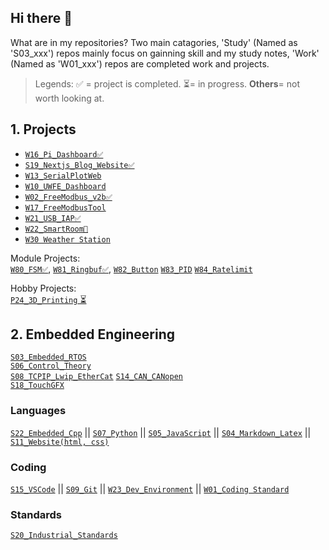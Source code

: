 ## Hi there 👋

What are in my repositories?
Two main catagories, 'Study' (Named as 'S03_xxx') repos mainly focus on gainning skill and my study notes, 'Work' (Named as 'W01_xxx') repos are completed work and projects.

> Legends: ✅ = project is completed. ⏳= in progress. **Others**= not worth looking at.

## 1. Projects

- [`W16_Pi_Dashboard✅` ](https://github.com/ArthurQiangLi/W16_PiDashboard)
- [`S19_Nextjs_Blog_Website✅`](https://github.com/ArthurQiangLi/S19_Nextjs_Blog_Website) 
- [`W13_SerialPlotWeb`](https://github.com/ArthurQiangLi/W13_SerialPlotWeb) 
- [`W10_UWFE_Dashboard`]()
- [`W02_FreeModbus_v2b✅` ](https://github.com/ArthurQiangLi/W02_FreeModbus_v2b) 
- [`W17_FreeModbusTool`](https://github.com/ArthurQiangLi/W17_FreeModbusTool) 
- [`W21_USB_IAP✅` ](https://github.com/ArthurQiangLi/W21_USB_IAP) 
- [`W22_SmartRoom🐶` ]()
- [`W30 Weather Station`]()


 
 Module Projects:<br>
[`W80_FSM✅`](https://github.com/ArthurQiangLi/W80_FSM), 
 [`W81_Ringbuf✅`](https://github.com/ArthurQiangLi/W81_Ringbuf), 
 [`W82_Button`](https://github.com/ArthurQiangLi/W82_Button) 
 [`W83_PID`](https://github.com/ArthurQiangLi/W83_PID)
 [`W84_Ratelimit`](https://github.com/ArthurQiangLi/W84_Ratelimit)

Hobby Projects:<br>
 [`P24_3D_Printing` ⏳](https://github.com/ArthurQiangLi/P24_3D_Printing)

## 2. Embedded Engineering

 [`S03_Embedded_RTOS`](https://github.com/ArthurQiangLi/S03_Embedded_RTOS)<br>
 [`S06_Control_Theory`](https://github.com/ArthurQiangLi/S06_Control_Theory.git) <br>
 [`S08_TCPIP_Lwip_EtherCat`](https://github.com/ArthurQiangLi/S08_TCPIP_Lwip_EtherCat) 
 [`S14_CAN_CANopen`](https://github.com/ArthurQiangLi/S14_CAN_CANopen) <br>
 [`S18_TouchGFX`](https://github.com/ArthurQiangLi/S18_TouchGFX.git) 

### Languages
[`S22_Embedded_Cpp`](https://github.com/ArthurQiangLi/S22_Embedded_Cpp) || [`S07_Python`](https://github.com/ArthurQiangLi/S07_Python)  ||   [`S05_JavaScript`](https://github.com/ArthurQiangLi/S05_JavaScript) || [`S04_Markdown_Latex`](https://github.com/ArthurQiangLi/S04_Markdown_Latex.git)  || [`S11_Website(html, css)` ](https://github.com/ArthurQiangLi/S11_Website)
### Coding 
[`S15_VSCode`](https://github.com/ArthurQiangLi/S15_VSCode)  ||  [`S09_Git`](https://github.com/ArthurQiangLi/S09_Git)  ||  [`W23_Dev_Environment`](https://github.com/ArthurQiangLi/W23_Dev_Environment)  || [`W01_Coding Standard`](https://github.com/ArthurQiangLi/W01_Coding_Standard) 

### Standards
[`S20_Industrial_Standards`](https://github.com/ArthurQiangLi/S20_Industrial_Standards) 


<!--
**ArthurQiangLi/arthurqiangli** is a ✨ _special_ ✨ repository because its `README.md` (this file) appears on your GitHub profile.

Here are some ideas to get you started:

- 🔭 I’m currently working on ...
- 🌱 I’m currently learning ...
- 👯 I’m looking to collaborate on ...
- 🤔 I’m looking for help with ...
- 💬 Ask me about ...
- 📫 How to reach me: ...
- 😄 Pronouns: ...
- ⚡ Fun fact: ...

| Icon  | Meaning / Usage |
|-------|---------------|
| ✅ | Success, confirmation, or a good choice |
| 🚀 | Excitement, speed, or improvement |
| 🔥 | Something cool, trendy, or powerful |
| ⚡ | Speed, quick action, or performance boost |
| 🛠️ | Tools, fixing, or configuration |
| 💡 | Idea, tip, or insight |
| 📌 | Important point or note |
| 🔍 | Searching, investigating, or analyzing |
| ⚠️ 🔔  | Warning, caution, or something to be careful about |
| ❌ | Error, mistake, or something not recommended |
| 📜 | Code snippet or documentation reference |
| 📝 | Writing-related, documentation, or editing |
| 🎨 | Design, UI, or styling-related topics |
| 📦 | Package, module, or software component |
| ⏳ | Waiting, processing, or time-related |

chatGPT mostly uses ✅, 🚀, and 🔥 to highlight key takeaways.  😊

"The 'Study' page mainly focuses on gaining skills and my study notes, while the 'Work' page highlights completed work and projects."

|**WORK** | Industrial Use Related, or from my work experiences|

|**STUDY** | Academic related, or when I was studying something |


-->
